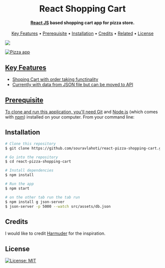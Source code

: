 
<h1 align="center">
  <br>
  <a href="#"></a>
  <br>
  React Shopping Cart
  <br>
</h1>
<h4 align="center"><a href="https://reactjs.org/" target="_blank">React JS</a> based shopping cart app for pizza store.</h4>
<p align="center">
  <a href="#key-features">Key Features</a> •
  <a href="#prerequisite">Prerequisite</a> •
  <a href="#installation">Installation</a> •
  <a href="#credits">Credits</a> •
  <a href="#related">Related</a> •
  <a href="#license">License</a>
</p>

<a href="https://ibb.co/VVjgwm0"><img src="https://user-images.githubusercontent.com/4952640/121809198-82a6a300-cc79-11eb-90e3-0fa7e1e45ae3.png"></img>

![Pizza app](https://user-images.githubusercontent.com/4952640/121810094-0f9f2b80-cc7d-11eb-9d78-2978594ae331.gif)




## Key Features



* Shoping Cart with order taking functinality
* Currently with data from JSON file but can be moved to API

## Prerequisite

To clone and run this application, you'll need [Git](https://git-scm.com) and [Node.js](https://nodejs.org/en/download/) (which comes with [npm](http://npmjs.com)) installed on your computer. From your command line:

## Installation

```bash
# Clone this repository
$ git clone https://github.com/souravlahoti/react-pizza-shopping-cart.git

# Go into the repository
$ cd react-pizza-shopping-cart

# Install dependencies
$ npm install

# Run the app
$ npm start

# on the other tab run the tab run
$ npm install g json-server
$ json-server -p 5000 --watch src/assets/db.json
```

## Credits

I would like to credit [Harmuder](https://dribbble.com/Harmuder) for the inspiration.

## License
[![License: MIT](https://img.shields.io/badge/License-MIT-yellow.svg)](https://opensource.org/licenses/MIT)